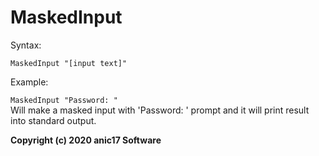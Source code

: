 # MaskedInput

Syntax:  

``MaskedInput "[input text]"``  

Example:  
  
``MaskedInput "Password: "``  
Will make a masked input with 'Password: ' prompt and it will print result into standard output.


**Copyright (c) 2020 anic17<!-- https://github.com/anic17 --> Software**
